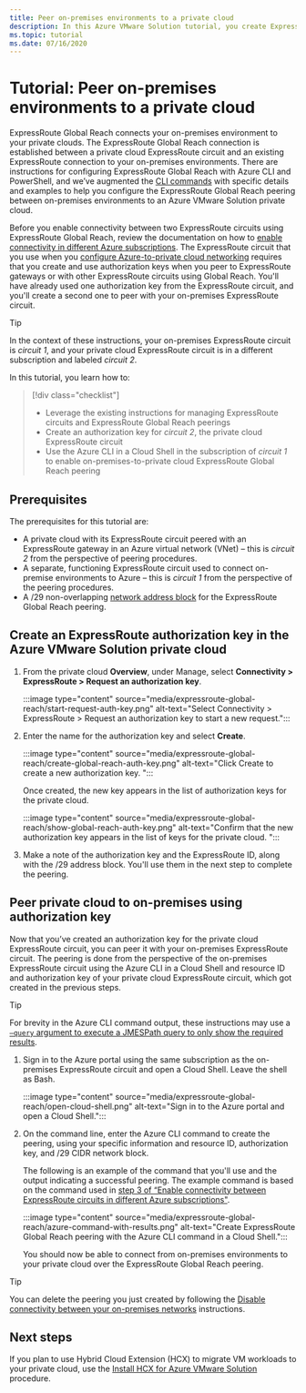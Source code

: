 ```yaml
---
title: Peer on-premises environments to a private cloud
description: In this Azure VMware Solution tutorial, you create ExpressRoute Global Reach peering to a private cloud in an Azure VMware Solution.
ms.topic: tutorial
ms.date: 07/16/2020
---
```


# Tutorial: Peer on-premises environments to a private cloud

ExpressRoute Global Reach connects your on-premises environment to your private clouds. The ExpressRoute Global Reach connection is established between a private cloud ExpressRoute circuit and an existing ExpressRoute connection to your on-premises environments.  There are instructions for configuring ExpressRoute Global Reach with Azure CLI and PowerShell, and we’ve augmented the [CLI commands](../expressroute/expressroute-howto-set-global-reach-cli.md) with specific details and examples to help you configure the ExpressRoute Global Reach peering between on-premises environments to an Azure VMware Solution private cloud.   

Before you enable connectivity between two ExpressRoute circuits using ExpressRoute Global Reach, review the documentation on how to [enable connectivity in different Azure subscriptions](../expressroute/expressroute-howto-set-global-reach-cli.md#enable-connectivity-between-expressroute-circuits-in-different-azure-subscriptions).  The ExpressRoute circuit that you use when you [configure Azure-to-private cloud networking](tutorial-configure-networking.md) requires that you create and use authorization keys when you peer to ExpressRoute gateways or with other ExpressRoute circuits using Global Reach. You'll have already used one authorization key from the ExpressRoute circuit, and you'll create a second one to peer with your on-premises ExpressRoute circuit.

> [!TIP]
> In the context of these instructions, your on-premises ExpressRoute circuit is _circuit 1_, and your private cloud ExpressRoute circuit is in a different subscription and labeled _circuit 2_. 

In this tutorial, you learn how to:

> [!div class="checklist"]
> * Leverage the existing instructions for managing ExpressRoute circuits and ExpressRoute Global Reach peerings
> * Create an authorization key for _circuit 2_, the private cloud ExpressRoute circuit
> * Use the Azure CLI in a Cloud Shell in the subscription of _circuit 1_ to enable on-premises-to-private cloud ExpressRoute Global Reach peering

## Prerequisites

The prerequisites for this tutorial are:
- A private cloud with its ExpressRoute circuit peered with an ExpressRoute gateway in an Azure virtual network (VNet) – this is _circuit 2_ from the perspective of peering procedures.
- A separate, functioning ExpressRoute circuit used to connect on-premise environments to Azure – this is _circuit 1_ from the perspective of the peering procedures.
- A /29 non-overlapping [network address block](../expressroute/expressroute-routing.md#ip-addresses-used-for-peerings) for the ExpressRoute Global Reach peering.

## Create an ExpressRoute authorization key in the Azure VMware Solution private cloud

1. From the private cloud **Overview**, under Manage, select **Connectivity > ExpressRoute > Request an authorization key**.

   :::image type="content" source="media/expressroute-global-reach/start-request-auth-key.png" alt-text="Select Connectivity > ExpressRoute > Request an authorization key to start a new request.":::

2. Enter the name for the authorization key and select **Create**. 

   :::image type="content" source="media/expressroute-global-reach/create-global-reach-auth-key.png" alt-text="Click Create to create a new authorization key. ":::

   Once created, the new key appears in the list of authorization keys for the private cloud. 

   :::image type="content" source="media/expressroute-global-reach/show-global-reach-auth-key.png" alt-text="Confirm that the new authorization key appears in the list of keys for the private cloud. ":::

3. Make a note of the authorization key and the ExpressRoute ID, along with the /29 address block. You'll use them in the next step to complete the peering. 

## Peer private cloud to on-premises using authorization key

Now that you’ve created an authorization key for the private cloud ExpressRoute circuit, you can peer it with your on-premises ExpressRoute circuit.  The peering is done from the perspective of the on-premises ExpressRoute circuit using the Azure CLI in a Cloud Shell and resource ID and authorization key of your private cloud ExpressRoute circuit, which got created in the previous steps.

> [!TIP]  
> For brevity in the Azure CLI command output, these instructions may use a [`–query` argument to execute a JMESPath query to only show the required results](https://docs.microsoft.com/cli/azure/query-azure-cli?view=azure-cli-latest).


1. Sign in to the Azure portal using the same subscription as the on-premises ExpressRoute circuit and open a Cloud Shell. Leave the shell as Bash.
 
   :::image type="content" source="media/expressroute-global-reach/open-cloud-shell.png" alt-text="Sign in to the Azure portal and open a Cloud Shell.":::
 
2. On the command line, enter the Azure CLI command to create the peering, using your specific information and resource ID, authorization key, and /29 CIDR network block. 

   The following is an example of the command that you'll use and the output indicating a successful peering. The example command is based on the command used in [step 3 of “Enable connectivity between ExpressRoute circuits in different Azure subscriptions"](../expressroute/expressroute-howto-set-global-reach-cli.md#enable-connectivity-between-expressroute-circuits-in-different-azure-subscriptions).

   :::image type="content" source="media/expressroute-global-reach/azure-command-with-results.png" alt-text="Create ExpressRoute Global Reach peering with the Azure CLI command in a Cloud Shell.":::
 
   You should now be able to connect from on-premises environments to your private cloud over the ExpressRoute Global Reach peering.

> [!TIP]
> You can delete the peering you just created by following the [Disable connectivity between your on-premises networks](../expressroute/expressroute-howto-set-global-reach-cli.md#disable-connectivity-between-your-on-premises-networks) instructions.


## Next steps

If you plan to use Hybrid Cloud Extension (HCX) to migrate VM workloads to your private cloud, use the [Install HCX for Azure VMware Solution](hybrid-cloud-extension-installation.md) procedure.


<!-- LINKS - external-->

<!-- LINKS - internal -->
